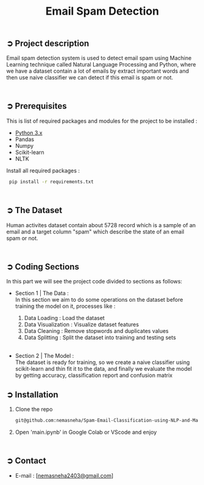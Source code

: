 <!-- PROJECT TITLE -->
<h1 align="center">Email Spam Detection</h1>

<!-- PROJECT DESCRIPTION -->
## <br>**➲ Project description**
Email spam detection system is used to detect email spam using Machine Learning technique called Natural Language Processing and Python, where we have a dataset contain a lot of emails by extract important words and then use naive classifier we can detect if this email is spam or not.

<!-- PREREQUISTIES -->
## <br>**➲ Prerequisites**
This is list of required packages and modules for the project to be installed :
* <a href="https://www.python.org/downloads/" target="_blank">Python 3.x</a>
* Pandas 
* Numpy
* Scikit-learn
* NLTK

Install all required packages :
 ```sh
  pip install -r requirements.txt
  ```

<!-- THE DATASET -->
## <br>**➲ The Dataset**
Human activites dataset contain about 5728 record which is a sample of an email
and a target column "spam" which describe the state of an email spam or not.<br>

<!-- CODING SECTIONS -->
## <br>**➲ Coding Sections**
In this part we will see the project code divided to sections as follows:
<br>

- Section 1 | The Data :<br>
In this section we aim to do some operations on the dataset before training the model on it,
processes like :
  1. Data Loading : Load the dataset
  2. Data Visualization : Visualize dataset features
  3. Data Cleaning : Remove stopwords and duplicates values
  4. Data Splitting : Split the dataset into training and testing sets<br><br>

- Section 2 | The Model :<br>
The dataset is ready for training, so we create a naive classifier using scikit-learn and thin fit it to the data, and finally we evaluate the model by getting accuracy, classification report and confusion matrix<br>

<!-- INSTALLATION -->
## ➲ Installation
1. Clone the repo
   ```sh
   git@github.com:nemasneha/Spam-Email-Classification-using-NLP-and-Machine-Learning.git
   ```
2. Open 'main.ipynb' in Google Colab or VScode and enjoy

<!-- CONTACT -->
## <br>**➲ Contact**
- E-mail   : [nemasneha2403@gmail.com]

